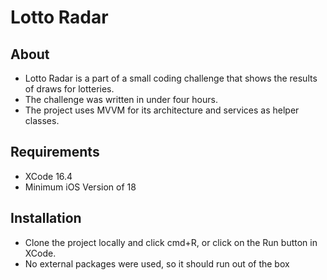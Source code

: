 # Lotto Radar

## About

* Lotto Radar is a part of a small coding challenge that shows the results of draws for lotteries.
* The challenge was written in under four hours.
* The project uses MVVM for its architecture and services as helper classes.

## Requirements

* XCode 16.4
* Minimum iOS Version of 18

## Installation

* Clone the project locally and click cmd+R, or click on the Run button in XCode. 
* No external packages were used, so it should run out of the box
